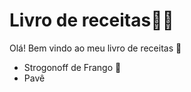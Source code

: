 # Livro de receitas:man_cook:

Olá! Bem vindo ao meu livro de receitas :wave:

- Strogonoff de Frango :chicken:
- Pavê

